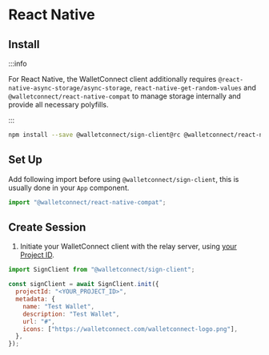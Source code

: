 # React Native

## Install

:::info

For React Native, the WalletConnect client additionally requires `@react-native-async-storage/async-storage`, `react-native-get-random-values` and `@walletconnect/react-native-compat`
to manage storage internally and provide all necessary polyfills.

:::

```bash npm2yarn
npm install --save @walletconnect/sign-client@rc @walletconnect/react-native-compat@rc @react-native-async-storage/async-storage react-native-get-random-values
```

## Set Up

Add following import before using `@walletconnect/sign-client`, this is usually done in your `App` component.

```javascript
import "@walletconnect/react-native-compat";
```

## Create Session

1. Initiate your WalletConnect client with the relay server, using [your Project ID](../../advanced/relay-server.md).

```javascript
import SignClient from "@walletconnect/sign-client";

const signClient = await SignClient.init({
  projectId: "<YOUR_PROJECT_ID>",
  metadata: {
    name: "Test Wallet",
    description: "Test Wallet",
    url: "#",
    icons: ["https://walletconnect.com/walletconnect-logo.png"],
  },
});
```
